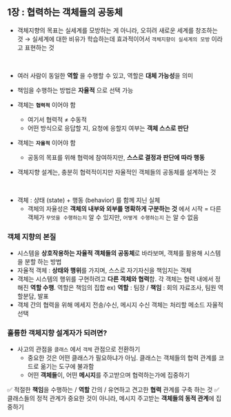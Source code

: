 ## 1장 : 협력하는 객체들의 공동체

- 객체지향의 목표는 실세계를 모방하는 게 아니라, 오히려 새로운 세계를 창조하는 것
→ 실세계에 대한 비유가 학습하는데 효과적이어서 `객체지향이 실세계의 모방` 이라고 표현하는 것
<br>

- 여러 사람이 동일한 **역할** 을 수행할 수 있고, 역할은 **대체 가능성**을 의미
- 책임을 수행하는 방법은 **자율적** 으로 선택 가능

- 객체는 **`협력적`** 이어야 함
    - 여기서 협력적 ≠ 수동적
    - 어떤 방식으로 응답할 지, 요청에 응할지 여부는 **객체 스스로 판단** 
- 객체는 **`자율적`** 이어야 함
    - 공동의 목표를 위해 협력에 참여하지만, **스스로 결정과 판단에 따라 행동**

- 객체지향 설계는, 충분히 협력적이지만 자율적인 객체들의 공동체를 설계하는 것
<br>

- 객체 : 상태 (state) + 행동 (behavior) 를 함께 지닌 실체
  - 객체의 자율성은 **객체의 내부와 외부를 명확하게 구분하는 것** 에서 시작 
    = 다른 객체가 `무엇을 수행하는지` 알 수 있지만, `어떻게 수행하는지` 는 알 수 없음


### 객체 지향의 본질

- 시스템을 **상호작용하는 자율적 객체들의 공동체**로 바라보며, 객체를 활용해 시스템을 분할 하는 방법
- 자율적 객체 : **상태와 행위**를 가지며, 스스로 자기자신을 책임지는 객체
- 객체는 시스템의 행위를 구현하려고 **다른 객체와 협력**함. 
각 객체는 협력 내에서 정해진 **역할 수행**. 역할은 책임의 집합
  ex) **역할** : 팀장 / **책임** : 회의 자료조사, 팀원 역할분담, 발표
- 객체 간의 협력을 위해 메세지 전송/수신, 메시지 수신 객체는 처리할 메소드 자율적 선택

### 훌륭한 객체지향 설계자가 되려면?
- 사고의 관점을 `클래스` 에서 `객체` 관점으로 전환하기
  - 중요한 것은 어떤 클래스가 필요하냐가 아님. 
  클래스는 객체들의 협력 관계를 코드로 옮기는 도구에 불과함
  - 어떤 **객체들**이, 어떤 **메시지**를 주고받으며 협력하는가에 집중하기

✅ 적절한 **책임**을 수행하는 / **역할** 간의 / 유연하고 견고한 **협력** 관계를 구축 하는 것
✅ 클래스들의 정적 관계가 중요한 것이 아니라, 메시지 주고받는 **객체들의 동적 관계**에 집중하기